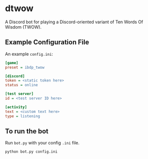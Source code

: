 # dtwow
A Discord bot for playing a Discord-oriented variant of Ten Words Of Wisdom (TWOW).

## Example Configuration File
An example `config.ini`:
```ini
[game]
preset = ibdp_twow

[discord]
token = <static token here>
status = online

[test server]
id = <test server ID here>

[activity]
text = <custom text here>
type = listening
```

## To run the bot
Run `bot.py` with your config `.ini` file.
```
python bot.py config.ini
```